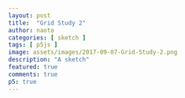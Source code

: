 ```yaml
---
layout: post
title:  "Grid Study 2"
author: naoto
categories: [ sketch ]
tags: [ p5js ]
image: assets/images/2017-09-07-Grid-Study-2.png
description: "A sketch"
featured: true
comments: true
p5: true
---
```


<div id = "p5sketch">
  <!-- p5 instance will be created here -->
</div>

<script>
//.parent("p5sketch")
class Agent {
  constructor() {
    this.x = 0;
    this.y = 0;
    this.angle = 0;
    this.dangle = 0;
    this.s = 30;
    this.dir = 1;

    this.v0 = [];
    this.v1 = [];
  }
  draw() {
    push();
    translate(this.x * this.s, this.y * this.s);
    rotate(this.angle);
    this.dangle += 1.0 / 30.0;
    this.angle += map(1.0 / 30.0, 0, 1, 0, PI / 2) * this.dir;
    if (this.dangle >= 1) {
      this.dangle = 0;
      this.v0.push(createVector(this.x, this.y));
      this.x += cos(this.angle) * 1;
      this.y += sin(this.angle) * 1;
      this.v1.push(createVector(this.x, this.y));
      this.angle += PI;
      if (random(1.0) > 0.5) {
        this.dir = 1;
      } else {
        this.dir = -1;
      }
    }
    stroke(255);
    line(0, 0, this.s, 0);
    pop();

    stroke(255, 100);
    for (let i = 0; i < this.v0.length; i++) {
      line(this.v0[i].x * this.s, this.v0[i].y * this.s, this.v1[i].x * this.s, this.v1[i].y * this.s);
    }
  }
}

const agents = [];

function setup() {
  createCanvas(400, 400).parent("p5sketch");
  frameRate(30);

  for (let i = 0; i < 16; i++) {
    let a = new Agent();
    agents.push(a);
  }
}


function draw() {
  background(0);
  stroke(255);
  translate(width / 2, height / 2);

  for (let a of agents) {
    a.draw();
  }
}
</script>